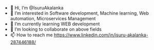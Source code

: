 - 👋 Hi, I’m @IsuruAkalanka
- 👀 I’m interested in Software development, Machine learning, Web automation, Microservices Management
- 🌱 I’m currently learning WEB development
- 💞️ I’m looking to collaborate on above fields
- 📫 How to reach me https://www.linkedin.com/in/isuru-akalanka-287446188/

<!---
IsuruAkalanka/IsuruAkalanka is a ✨ special ✨ repository because its `README.md` (this file) appears on your GitHub profile.
You can click the Preview link to take a look at your changes.
--->
